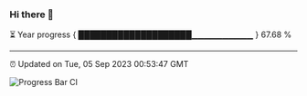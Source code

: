 ### Hi there 👋

⏳ Year progress { ████████████████████▁▁▁▁▁▁▁▁▁▁ } 67.68 %

---

⏰ Updated on Tue, 05 Sep 2023 00:53:47 GMT

![Progress Bar CI](https://github.com/JuvenileQ/Progress-Bar-CI/workflows/main/badge.svg)
